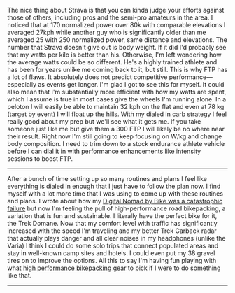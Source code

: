 The nice thing about Strava is that you can kinda judge your efforts against those of others, including pros and the semi-pro amateurs in the area. I noticed that at 170 normalized power over 80k with comparable elevations I averaged 27kph while another guy who is significantly older than me averaged 25 with 250 normalized power, same distance and elevations. The number that Strava doesn't give out is body weight. If it did I'd probably see that my watts per kilo is better than his. Otherwise, I'm left wondering how the average watts could be so different. He's a highly trained athlete and has been for years unlike me coming back to it, but still. This is why FTP has a lot of flaws. It absolutely does not predict competitive performance—especially as events get longer. I'm glad I got to see this for myself. It could also mean that I'm substantially more efficient with how my watts are spent, which I assume is true in most cases give the wheels I'm running alone. In a peloton I will easily be able to maintain 32 kph on the flat and even at 78 kg (target by event) I will float up the hills. With my dialed in carb strategy I feel really good about my prep but we'll see what it gets me. If you take someone just like me but give them a 300 FTP I will likely be no where near their result. Right now I'm still going to keep focusing on W/kg and change body composition. I need to trim down to a stock endurance athlete vehicle before I can dial it in with performance enhancements like intensity sessions to boost FTP.

----

After a bunch of time setting up so many routines and plans I feel like everything is dialed in enough that I just have to follow the plan now. I find myself with a lot more time that I was using to come up with these routines and plans. I wrote about how my [Digital Nomad by Bike was a catastrophic failure](../Fitness/Digital%20Nomad%20by%20Bike%20was%20catastrophic%20failure.md) but now I'm feeling the pull of high-performance road bikepacking, a variation that is fun and sustainable. I literally have the perfect bike for it, the Trek Domane. Now that my comfort level with traffic has significantly increased with the speed I'm traveling and my better Trek Carback radar that actually plays danger and all clear noises in my headphones (unlike the Varia) I think I could do some solo trips that connect populated areas and stay in well-known camp sites and hotels. I could even put my 38 gravel tires on to improve the options. All this to say I'm having fun playing with what [high performance bikepacking gear](../Fitness/High%20performance%20road%20bikepacking%20gear.md) to pick if I were to do something like that.

----

